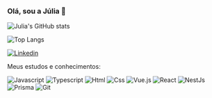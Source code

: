 ### Olá, sou a Júlia 👋

![Julia's GitHub stats](https://github-readme-stats.vercel.app/api?username=juliaam&hide=jupyter%20notebook&theme=synthwave&icons=true&prs_merged=true&hide_rank=true)

![Top Langs](https://github-readme-stats.vercel.app/api/top-langs/?username=juliaam&theme=synthwave&layout=compact&hide=jupyter%20notebook) 

 [![Linkedin](https://img.shields.io/badge/LinkedIn-0077B5?style=for-the-badge&logo=linkedin&logoColor=white)](https://www.linkedin.com/in/júlia-moraes-887673232/)


Meus estudos e conhecimentos:

![Javascript](https://img.shields.io/badge/JavaScript-F7DF1E.svg?style=for-the-badge&logo=JavaScript&logoColor=black)
![Typescript](https://img.shields.io/badge/TypeScript-3178C6.svg?style=for-the-badge&logo=TypeScript&logoColor=white)
![Html](https://img.shields.io/badge/HTML5-E34F26?style=for-the-badge&logo=html5&logoColor=white)
![Css](https://img.shields.io/badge/CSS3-1572B6?style=for-the-badge&logo=css3&logoColor=white)
![Vue.js](https://img.shields.io/badge/Vue%20js-35495E?style=for-the-badge&logo=vuedotjs&logoColor=4FC08D)
![React](https://img.shields.io/badge/React-20232A?style=for-the-badge&logo=react&logoColor=61DAFB)
![NestJs](https://img.shields.io/badge/NestJS-E0234E.svg?style=for-the-badge&logo=NestJS&logoColor=white)
![Prisma](https://img.shields.io/badge/Prisma-3982CE?style=for-the-badge&logo=Prisma&logoColor=white)
![Git](https://img.shields.io/badge/Git-F05032.svg?style=for-the-badge&logo=Git&logoColor=white)
